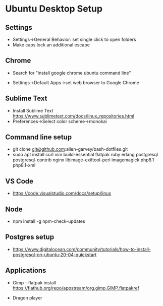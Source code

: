 # Ubuntu Desktop Setup

## Settings

* Settings->General Behavior: set single click to open folders
* Make caps lock an additional escape

## Chrome

* Search for "install google chrome ubuntu command line"

* Settings->Default Apps->set web browser to Google Chrome

## Sublime Text

* Install Sublime Text https://www.sublimetext.com/docs/linux_repositories.html
* Preferences->Select color scheme->monokai

## Command line setup

* git clone git@github.com:allen-garvey/bash-dotfiles.git
* sudo apt install curl vim build-essential flatpak ruby erlang postgresql postgresql-contrib nginx libimage-exiftool-perl imagemagick php8.1 php8.1-xml

## VS Code

* https://code.visualstudio.com/docs/setup/linux

## Node

* npm install -g npm-check-updates

## Postgres setup

* https://www.digitalocean.com/community/tutorials/how-to-install-postgresql-on-ubuntu-20-04-quickstart

## Applications

* Gimp - flatpak install https://flathub.org/repo/appstream/org.gimp.GIMP.flatpakref

* Dragon player


